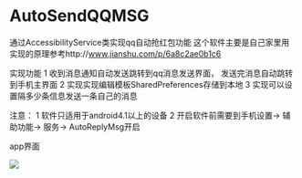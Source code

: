 # AutoSendQQMSG
通过AccessibilityService类实现qq自动抢红包功能
这个软件主要是自己家里用
实现的原理参考http://www.jianshu.com/p/6a8c2ae0b1c6

实现功能
1 收到消息通知自动发送跳转到qq消息发送界面， 发送完消息自动跳转到手机主界面
2 实现实现编辑模板SharedPreferences存储到本地
3 实现可以设置隔多少条信息发送一条自己的消息

注意：
1 软件只适用于android4.1以上的设备
2 开启软件前需要到手机设置-> 辅助功能-> 服务-> AutoReplyMsg开启

app界面


![](http://i.niupic.com/images/2016/10/20/HbGed2.png)

